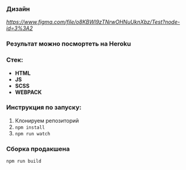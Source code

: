 ### Дизайн

_https://www.figma.com/file/o8KBWl9zTNrwOHNuUknXbz/Test?node-id=3%3A2_

### Результат можно посмортеть на Heroku

### Стек:

-   **HTML**
-   **JS**
-   **SCSS**
-   **WEBPACK**

### Инструкция по запуску:

1. Клонируем репозиторий
2. `npm install`
3. `npm run watch`

### Сборка продакшена

`npm run build`
